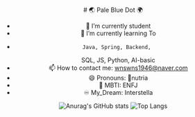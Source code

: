  <div align="center">
# 🌏 Pale Blue Dot 🌍 


- 🔭 I’m currently student
- 🌱 I’m currently learning To 
-     Java, Spring, Backend, 
     SQL, JS, Python, AI-basic
- 📫 How to contact me: 
      wnswns1946@naver.com  
- 😄 Pronouns: 🦛nutria
- 🐋 MBTI: ENFJ
- ♾  My_Dream: Interstella 


![Anurag's GitHub stats](https://github-readme-stats.vercel.app/api?username=lala-david&show_icons=true&theme=vue)
![Top Langs](https://github-readme-stats.vercel.app/api/top-langs/?username=lala-david&layout=compact&theme=vue)
 </div>
